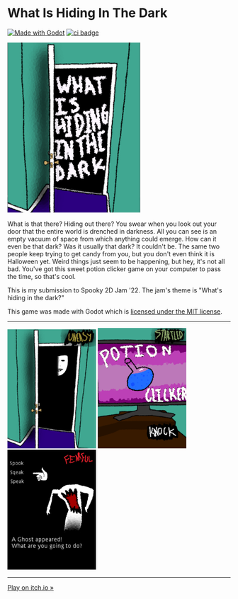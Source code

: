 # What Is Hiding In The Dark
[![Made with Godot](https://img.shields.io/badge/Made%20with-Godot-478CBF?style=flat&logo=godot%20engine&logoColor=white)](https://godotengine.org) [![ci badge](https://github.com/MarmadileManteater/MyDemonBestiary/actions/workflows/godot-ci.yml/badge.svg)](https://github.com/MarmadileManteater/MyDemonBestiary/actions/workflows/godot-ci.yml)

<img src="screenshots/title.png" width="300" />

What is that there? Hiding out there? You swear when you look out your door that the entire world is drenched in darkness. All you can see is an empty vacuum of space from which anything could emerge. How can it even be that dark? Was it usually that dark? It couldn't be. The same two people keep trying to get candy from you, but you don't even think it is Halloween yet. Weird things just seem to be happening, but hey, it's not all bad. You've got this sweet potion clicker game on your computer to pass the time, so that's cool.

This is my submission to Spooky 2D Jam '22. The jam's theme is "What's hiding in the dark?"

This game was made with Godot which is [licensed under the MIT license](https://godotengine.org/license/).

-------

<img src="screenshots/screenshot2.png" width="200" /> <img src="screenshots/screenshot-1.png" width="200" />  <img src="screenshots/screenshot-3.png" width="200" />

-------

[Play on itch.io &raquo;](https://marmadilemanteater.itch.io/what-is-hiding-in-the-dark)

